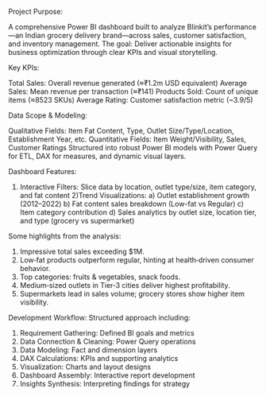 Project Purpose:

A comprehensive Power BI dashboard built to analyze Blinkit’s performance—an Indian grocery delivery brand—across sales, customer satisfaction, and inventory management. 
The goal: Deliver actionable insights for business optimization through clear KPIs and visual storytelling.

Key KPIs:

Total Sales: Overall revenue generated (≈₹1.2m USD equivalent)
Average Sales: Mean revenue per transaction (≈₹141)
Products Sold: Count of unique items (≈8523 SKUs)
Average Rating: Customer satisfaction metric (~3.9/5)

Data Scope & Modeling:

Qualitative Fields: Item Fat Content, Type, Outlet Size/Type/Location, Establishment Year, etc.
Quantitative Fields: Item Weight/Visibility, Sales, Customer Ratings
Structured into robust Power BI models with Power Query for ETL, DAX for measures, and dynamic visual layers.

Dashboard Features:

1) Interactive Filters: Slice data by location, outlet type/size, item category, and fat content
2)Trend Visualizations:
    a) Outlet establishment growth (2012–2022)
    b) Fat content sales breakdown (Low-fat vs Regular)
    c) Item category contribution
    d) Sales analytics by outlet size, location tier, and type (grocery vs supermarket)
   
Some highlights from the analysis:

1) Impressive total sales exceeding $1M.
2) Low‑fat products outperform regular, hinting at health‑driven consumer behavior.
3) Top categories: fruits & vegetables, snack foods.
4) Medium‑sized outlets in Tier‑3 cities deliver highest profitability.
5) Supermarkets lead in sales volume; grocery stores show higher item visibility.
   
Development Workflow:
Structured approach including:

1) Requirement Gathering: Defined BI goals and metrics
2) Data Connection & Cleaning: Power Query operations
3) Data Modeling: Fact and dimension layers
4) DAX Calculations: KPIs and supporting analytics
5) Visualization: Charts and layout designs
6) Dashboard Assembly: Interactive report development
7) Insights Synthesis: Interpreting findings for strategy
